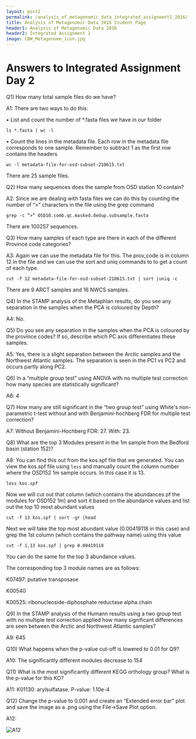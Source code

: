 ```yaml
---
layout: post2
permalink: /analysis_of_metagenomic_data_integrated_assignment2_2016/
title: Analysis of Metagenomic Data 2016 Student Page
header1: Analysis of Metagenomic Data 2016
header2: Integrated Assignment 2
image: CBW_Metagenome_icon.jpg
---
```


# Answers to Integrated Assignment Day 2

Q1) How many total sample files do we have?

A1: There are two ways to do this:

• List and count the number of \*.fasta files we have in our folder

`ls *.fasta | wc -l`

• Count the lines in the metadata file. Each row in the metadata file corresponds to one sample. Remember to subtract 1 as the first row contains the headers

`wc -l metadata-file-for-osd-subset-210615.txt`

There are 25 sample files.

Q2) How many sequences does the sample from OSD station 10 contain?

A2: Since we are dealing with fasta files we can do this by counting the number of “\>” characters in the file using the grep command

`grep -c “>” OSD10.comb.qc.masked.dedup.subsample.fasta`

There are 100257 sequences.

Q3) How many samples of each type are there in each of the different Province code categories?

A3: Again we can use the metadata file for this. The prov_code is in column 12 in the file and
we can use the sort and uniq commands to to get a count of each type.

`cut -f 12 metadata-file-for-osd-subset-210615.txt | sort |uniq -c`

There are 9 ARCT samples and 16 NWCS samples.

Q4) In the STAMP analysis of the Metaphlan results, do you see any separation in the
samples when the PCA is coloured by Depth?

A4: No.

Q5) Do you see any separation in the samples when the PCA is coloured by the province
codes? If so, describe which PC axis differentiates these samples.

A5: Yes, there is a slight separation between the Arctic samples and the Northwest Atlantic
samples. The separation is seen in the PC1 vs PC2 and occurs partly along PC2.

Q6) In a “multiple group test” using ANOVA with no multiple test correction how many
species are statistically significant?

A6: 4

Q7) How many are still significant in the “two group test” using White's non-parametric
t-test without and with Benjamini-hochberg FDR for multiple test correction?

A7: Without Benjamini-Hochberg FDR: 27. With: 23.

Q8) What are the top 3 Modules present in the 1m sample from the Bedford basin (station
152)?

A8: You can find this out from the kos.spf file that we generated. You can view the kos.spf file using `less` and manually count the column number where the
OSD152 1m sample occurs. In this case it is 13.

`less kos.spf`

Now we will cut out that column (which contains the abundances pf the modules for OSD152 1m) and
sort it based on the abundance values and list out the top 10 most abundant values

`cut -f 13 kos.spf | sort -gr |head`

Next we will take the top most abundant value (0.00419118 in this case) and grep the 1st column (which
contains the pathway name) using this value

`cut -f 1,13 kos.spf | grep 0.00419118`

You can do the same for the top 3 abundance values.

The corresponding top 3 module names are as
follows:

K07497: putative transposase 

K00540 

K00525: ribonucleoside-diphosphate reductase alpha chain   

Q9) In the STAMP analysis of the Humann results using a two group test with no multiple
test correction applied how many significant differences are seen between the Arctic and
Northwest Atlantic samples?

A9: 645

Q10) What happens when the p-value cut-off is lowered to 0.01 for Q9?

A10: The significantly different modules decrease to 154

Q11) What is the most significantly different KEGG orthology group? What is the p-value
for this KO?

A11: K01130: arylsulfatase. P-value: 1.10e-4

Q12) Change the p-value to 0.001 and create an “Extended error bar” plot and save the image as
a .png using the File->Save Plot option.

A12:

![A12](https://github.com/bioinformatics-ca/bioinformatics-ca.github.io/blob/master/2016_workshops/metagenomics/Integrated_assignment2_Q12A.png?raw=true)
